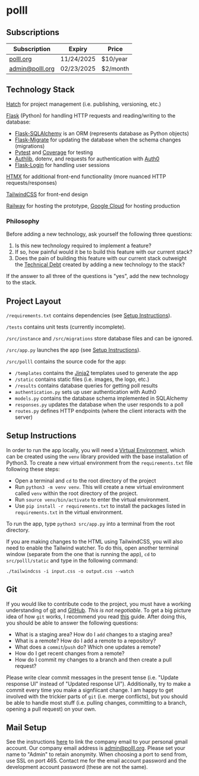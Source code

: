 # polll

## Subscriptions

| Subscription           | Expiry     | Price    |
| ---------------------- | ---------- | -------- |
| [polll.org](polll.org) | 11/24/2025 | $10/year |
| admin@polll.org        | 02/23/2025 | $2/month |

## Technology Stack

[Hatch](https://hatch.pypa.io/1.9/) for project management (i.e. publishing, versioning, etc.)

[Flask](https://flask.palletsprojects.com/en/stable/) (Python) for handling HTTP requests and reading/writing to the database:

- [Flask-SQLAlchemy](https://flask-sqlalchemy.palletsprojects.com/en/stable/) is an ORM (represents database as Python objects)
- [Flask-Migrate](https://flask-migrate.readthedocs.io/en/latest/index.html) for updating the database when the schema changes (migrations)
- [Pytest](https://docs.pytest.org/en/stable/) and [Coverage](https://coverage.readthedocs.io/en/7.6.9/) for testing
- [Authlib](https://authlib.org/), dotenv, and requests for authentication with [Auth0](https://auth0.com/)
- [Flask-Login](https://flask-login.readthedocs.io/en/latest/) for handling user sessions

[HTMX](https://htmx.org/) for additional front-end functionality (more nuanced HTTP requests/responses)

[TailwindCSS](https://tailwindcss.com/) for front-end design

[Railway](https://railway.com/) for hosting the prototype, [Google Cloud](https://cloud.google.com/?hl=en) for hosting production

### Philosophy

Before adding a new technology, ask yourself the following three questions:

1. Is this new technology required to implement a feature?
2. If so, how painful would it be to build this feature with our current stack?
3. Does the pain of building this feature with our current stack outweight the [Technical Debt](https://en.wikipedia.org/wiki/Technical_debt) created by adding a new technology to the stack?

If the answer to all three of the questions is "yes", add the new technology to the stack.

## Project Layout

`/requirements.txt` contains dependencies (see [Setup Instructions](#setup-instructions)).

`/tests` contains unit tests (currently incomplete).

`/src/instance` and `/src/migrations` store database files and can be ignored.

`/src/app.py` launches the app (see [Setup Instructions](#setup-instructions)).

`/src/polll` contains the source code for the app:

- `/templates` contains the [Jinja2](https://jinja.palletsprojects.com/en/stable/) templates used to generate the app
- `/static` contains static files (i.e. images, the logo, etc.)
- `/results` contains database queries for getting poll results
- `authentication.py` sets up user authentication with Auth0
- `models.py` contains the database schema implemented in SQLAlchemy
- `responses.py` updates the database when the user responds to a poll
- `routes.py` defines HTTP endpoints (where the client interacts with the server)

## Setup Instructions

In order to run the app locally, you will need a [Virtual Environment](https://docs.python.org/3/library/venv.html), which can be created using the `venv` library provided with the base installation of Python3. To create a new virtual environment from the `requirements.txt` file following these steps:

- Open a terminal and `cd` to the root directory of the project
- Run `python3 -m venv venv`. This will create a new virtual environment called `venv` within the root directory of the project.
- Run `source venv/bin/activate` to enter the virtual environment.
- Use `pip install -r requirements.txt` to install the packages listed in `requirements.txt` in the virtual environment.

To run the app, type `python3 src/app.py` into a terminal from the root directory.

If you are making changes to the HTML using TailwindCSS, you will also need to enable the Tailwind watcher. To do this, open another terminal window (separate from the one that is running the app), `cd` to `src/polll/static` and type in the following command:

```
./tailwindcss -i input.css -o output.css --watch
```

## Git

If you would like to contribute code to the project, you must have a working understanding of [git](https://git-scm.com/) and [GitHub](https://github.com/). _This is not negotiable_. To get a big picture idea of how `git` works, I recommend you read [this](https://missing.csail.mit.edu/2020/version-control/) guide. After doing this, you should be able to answer the following questions:

- What is a staging area? How do I `add` changes to a staging area?
- What is a remote? How do I add a remote to a repository?
- What does a `commit`/`push` do? Which one updates a remote?
- How do I get recent changes from a remote?
- How do I commit my changes to a branch and then create a pull request?

Please write clear commit messages in the present tense (i.e. "Update response UI" instead of "Updated response UI"). Additionally, try to make a commit every time you make a signfiicant change. I am happy to get involved with the trickier parts of `git` (i.e. merge conflicts), but you should be able to handle most stuff (i.e. pulling changes, committing to a branch, opening a pull request) on your own.

## Mail Setup

See the instructions [here](https://www.namecheap.com/support/knowledgebase/article.aspx/9188/2175/gmail-fetcher-setup-for-namecheap-private-email/) to link the company email to your personal gmail account. Our company email address is admin@polll.org. Please set your name to "Admin" to retain anonymity. When choosing a port to send from, use SSL on port 465. Contact me for the email account password and the development account password (these are not the same).
